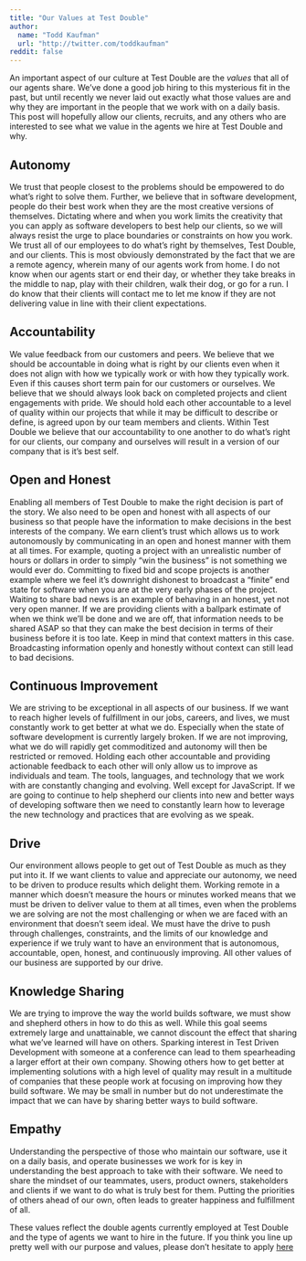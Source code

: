 ```yaml
---
title: "Our Values at Test Double"
author:
  name: "Todd Kaufman"
  url: "http://twitter.com/toddkaufman"
reddit: false
---
```


An important aspect of our culture at Test Double are the _values_ that all of our agents share. We’ve done a good job hiring to this mysterious fit in the past, but until recently we never laid out exactly what those values are and why they are important in the people that we work with on a daily basis. This post will hopefully allow our clients, recruits, and any others who are interested to see what we value in the agents we hire at Test Double and why.

## Autonomy
We trust that people closest to the problems should be empowered to do what’s right to solve them. Further, we believe that in software development, people do their best work when they are the most creative versions of themselves. Dictating where and when you work limits the creativity that you can apply as software developers to best help our clients, so we will always resist the urge to place boundaries or constraints on how you work. We trust all of our employees to do what’s right by themselves, Test Double, and our clients. This is most obviously demonstrated by the fact that we are a remote agency, wherein many of our agents work from home. I do not know when our agents start or end their day, or whether they take breaks in the middle to nap, play with their children, walk their dog, or go for a run. I do know that their clients will contact me to let me know if they are not delivering value in line with their client expectations.

## Accountability
We value feedback from our customers and peers. We believe that we should be accountable in doing what is right by our clients even when it does not align with how we typically work or with how they typically work. Even if this causes short term pain for our customers or ourselves. We believe that we should always look back on completed projects and client engagements with pride. We should hold each other accountable to a level of quality within our projects that while it may be difficult to describe or define, is agreed upon by our team members and clients. Within Test Double we believe that our accountability to one another to do what’s right for our clients, our company and ourselves will result in a version of our company that is it’s best self.

## Open and Honest
Enabling all members of Test Double to make the right decision is part of the story. We also need to be open and honest with all aspects of our business so that people have the information to make decisions in the best interests of the company. We earn client’s trust which allows us to work autonomously by communicating in an open and honest manner with them at all times. For example, quoting a project with an unrealistic number of hours or dollars in order to simply “win the business” is not something we would ever do. Committing to fixed bid and scope projects is another example where we feel it’s downright dishonest to broadcast a “finite” end state for software when you are at the very early phases of the project. Waiting to share bad news is an example of behaving in an honest, yet not very open manner. If we are providing clients with a ballpark estimate of when we think we’ll be done and we are off, that information needs to be shared ASAP so that they can make the best decision in terms of their business before it is too late. Keep in mind that context matters in this case. Broadcasting information openly and honestly without context can still lead to bad decisions.

## Continuous Improvement
We are striving to be exceptional in all aspects of our business. If we want to reach higher levels of fulfillment in our jobs, careers, and lives, we must constantly work to get better at what we do. Especially when the state of software development is currently largely broken. If we are not improving, what we do will rapidly get commoditized and autonomy will then be restricted or removed. Holding each other accountable and providing actionable feedback to each other will only allow us to improve as individuals and team. The tools, languages, and technology that we work with are constantly changing and evolving. Well except for JavaScript. If we are going to continue to help shepherd our clients  into new and better ways of developing software then we need to constantly learn how to leverage the new technology and practices that are evolving as we speak.

## Drive
Our environment allows people to get out of Test Double as much as they put into it. If we want clients to value and appreciate our autonomy, we need to be driven to produce results which delight them. Working remote in a manner which doesn’t measure the hours or minutes worked means that we must be driven to deliver value to them at all times, even when the problems we are solving are not the most challenging or when we are faced with an environment that doesn’t seem ideal. We must have the drive to push through challenges, constraints, and the limits of our knowledge and experience if we truly want to have an environment that is autonomous, accountable, open, honest, and continuously improving. All other values of our business are supported by our drive.

## Knowledge Sharing
We are trying to improve the way the world builds software, we must show and shepherd others in how to do this as well. While this goal seems extremely large and unattainable, we cannot discount the effect that sharing what we’ve learned will have on others. Sparking interest in Test Driven Development with someone at a conference can lead to them spearheading a larger effort at their own company. Showing others how to get better at implementing solutions with a high level of quality may result in a multitude of companies that these people work at focusing on improving how they build software. We may be small in number but do not underestimate the impact that we can have by sharing better ways to build software.

## Empathy
Understanding the perspective of those who maintain our software, use it on a daily basis, and operate businesses we work for is key in understanding the best approach to take with their software. We need to share the mindset of our teammates, users, product owners, stakeholders and clients if we want to do what is truly best for them. Putting the priorities of others ahead of our own, often leads to greater happiness and fulfillment of all.

These values reflect the double agents currently employed at Test Double and the type of agents we want to hire in the future. If you think you line up pretty well with our purpose and values, please don’t hesitate to apply [here](www.testdouble.com/join)